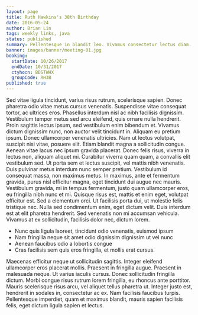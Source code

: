 ```yaml
---
layout: page
title: Ruth Hawkins's 38th Birthday
date: 2016-05-24
author: Brian Lin
tags: weekly links, java
status: published
summary: Pellentesque in blandit leo. Vivamus consectetur lectus diam.
banner: images/banner/meeting-01.jpg
booking:
  startDate: 10/26/2017
  endDate: 10/31/2017
  ctyhocn: BDSTWHX
  groupCode: RH3B
published: true
---
```

Sed vitae ligula tincidunt, varius risus rutrum, scelerisque sapien. Donec pharetra odio vitae metus cursus venenatis. Suspendisse vitae consequat tortor, ac ultrices eros. Phasellus interdum nisl ac nibh facilisis dignissim. Vestibulum tempor metus sed arcu eleifend, quis ornare nulla hendrerit. Proin sagittis lectus ipsum, sed vestibulum enim bibendum et. Vivamus dictum dignissim nunc, non auctor velit tincidunt in. Aliquam eu pretium ipsum. Donec ullamcorper venenatis ultricies. Nam ut lectus volutpat, suscipit nisi vitae, posuere elit. Etiam blandit magna a sollicitudin congue. Aenean vitae lacus nec ipsum gravida placerat.
Donec felis risus, viverra in lectus non, aliquam aliquet mi. Curabitur viverra quam quam, a convallis elit vestibulum sed. Ut porta sem et lectus suscipit, vel mattis nibh venenatis. Duis pulvinar metus interdum nunc semper pretium. Vestibulum id consequat massa, non maximus metus. In maximus, ante et fermentum gravida, purus nisl efficitur magna, eget tincidunt dui augue nec mauris. Vestibulum gravida, mi in tempus fermentum, justo quam ullamcorper eros, eu fringilla nibh nunc et mi. Quisque risus est, mattis et enim eget, volutpat efficitur est. Sed a elementum orci. Ut facilisis porta dui, ut molestie felis tristique nec. Nulla sed condimentum enim, eget dictum velit. Duis interdum est at elit pharetra hendrerit. Sed venenatis non mi accumsan vehicula. Vivamus at ex sollicitudin, facilisis dolor nec, dictum lorem.

* Nunc quis ligula laoreet, tincidunt odio venenatis, euismod ipsum
* Nam fringilla neque sit amet odio dignissim dignissim ut vel nunc
* Aenean faucibus odio a lobortis congue
* Cras facilisis sem quis eros fringilla, et mollis erat cursus.

Maecenas efficitur neque ut sollicitudin sagittis. Integer eleifend ullamcorper eros placerat mollis. Praesent in fringilla augue. Praesent in malesuada neque. Ut varius iaculis cursus. Donec sollicitudin fringilla dictum. Morbi congue risus rutrum lorem fringilla, eu rhoncus ante porttitor. Mauris scelerisque risus arcu, vel aliquet tellus pharetra ut. Integer justo est, hendrerit in sodales in, consectetur ac ex. Nam facilisis faucibus turpis. Pellentesque imperdiet, quam et maximus blandit, mauris sapien facilisis felis, eget dictum ligula sapien et lectus.
